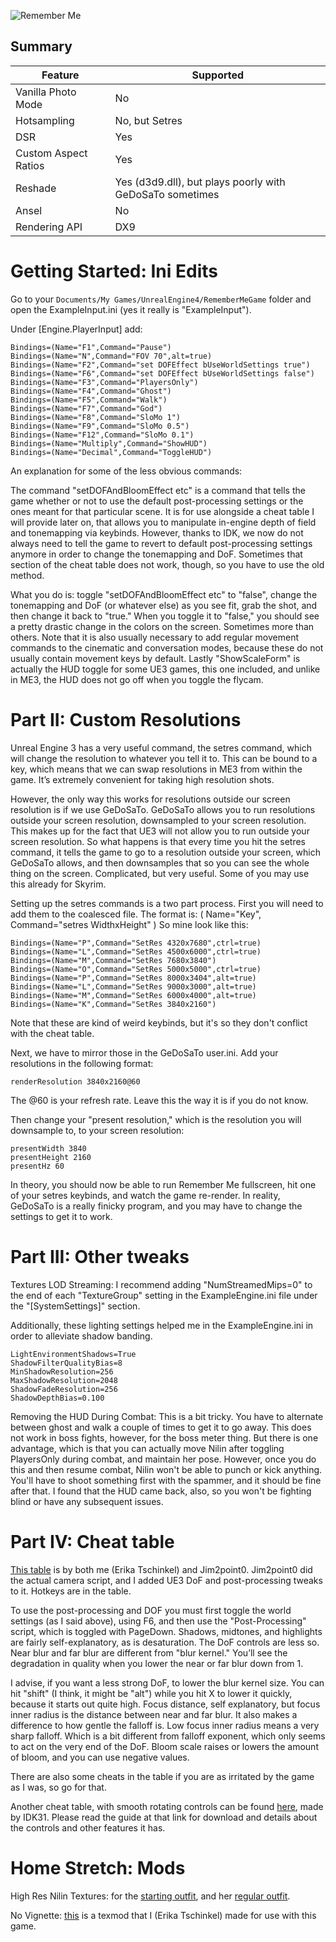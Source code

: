 ![Remember Me](\Images\remember_me.png "Shot by Otis_Inf")

## Summary

Feature | Supported
--|--
Vanilla Photo Mode | No
Hotsampling | No, but Setres
DSR | Yes
Custom Aspect Ratios | Yes
Reshade | Yes (d3d9.dll), but plays poorly with GeDoSaTo sometimes
Ansel | No
Rendering API | DX9

Getting Started: Ini Edits
==========================================================
Go to your `Documents/My Games/UnrealEngine4/RememberMeGame` folder and open the ExampleInput.ini (yes it really is "ExampleInput"). 

Under [Engine.PlayerInput] add:
```
Bindings=(Name="F1",Command="Pause")
Bindings=(Name="N",Command="FOV 70",alt=true)
Bindings=(Name="F2",Command="set DOFEffect bUseWorldSettings true")
Bindings=(Name="F6",Command="set DOFEffect bUseWorldSettings false")
Bindings=(Name="F3",Command="PlayersOnly")
Bindings=(Name="F4",Command="Ghost")
Bindings=(Name="F5",Command="Walk")
Bindings=(Name="F7",Command="God")
Bindings=(Name="F8",Command="SloMo 1")
Bindings=(Name="F9",Command="SloMo 0.5")
Bindings=(Name="F12",Command="SloMo 0.1")
Bindings=(Name="Multiply",Command="ShowHUD")
Bindings=(Name="Decimal",Command="ToggleHUD")
```

An explanation for some of the less obvious commands:

The command "setDOFAndBloomEffect etc" is a command that tells the game whether or not to use the default post-processing settings or the ones meant for that particular scene. It is for use alongside a cheat table I will provide later on, that allows you to manipulate in-engine depth of field and tonemapping via keybinds. However, thanks to IDK, we now do not always need to tell the game to revert to default post-processing settings anymore in order to change the tonemapping and DoF. Sometimes that section of the cheat table does not work, though, so you have to use the old method.

What you do is: toggle "setDOFAndBloomEffect etc" to "false", change the tonemapping and DoF (or whatever else) as you see fit, grab the shot, and then change it back to "true." When you toggle it to "false," you should see a pretty drastic change in the colors on the screen. Sometimes more than others. Note that it is also usually necessary to add regular movement commands to the cinematic and conversation modes, because these do not usually contain movement keys by default. Lastly "ShowScaleForm" is actually the HUD toggle for some UE3 games, this one included, and unlike in ME3, the HUD does not go off when you toggle the flycam.

Part II: Custom Resolutions
==========================================================

Unreal Engine 3 has a very useful command, the setres command, which will change the resolution to whatever you tell it to. This can be bound to a key, which means that we can swap resolutions in ME3 from within the game. It’s extremely convenient for taking high resolution shots.

However, the only way this works for resolutions outside our screen resolution is if we use GeDoSaTo. GeDoSaTo allows you to run resolutions outside your screen resolution, downsampled to your screen resolution. This makes up for the fact that UE3 will not allow you to run outside your screen resolution. So what happens is that every time you hit the setres command, it tells the game to go to a resolution outside your screen, which GeDoSaTo allows, and then downsamples that so you can see the whole thing on the screen. Complicated, but very useful. Some of you may use this already for Skyrim.

Setting up the setres commands is a two part process. First you will need to add them to the coalesced file. The format is:
( Name="Key", Command="setres WidthxHeight" )
So mine look like this:

```
Bindings=(Name="P",Command="SetRes 4320x7680",ctrl=true)
Bindings=(Name="L",Command="SetRes 4500x6000",ctrl=true)
Bindings=(Name="M",Command="SetRes 7680x3840")
Bindings=(Name="O",Command="SetRes 5000x5000",ctrl=true)
Bindings=(Name="P",Command="SetRes 8000x3404",alt=true)
Bindings=(Name="L",Command="SetRes 9000x3000",alt=true)
Bindings=(Name="M",Command="SetRes 6000x4000",alt=true)
Bindings=(Name="K",Command="SetRes 3840x2160")
```

Note that these are kind of weird keybinds, but it's so they don't conflict with the cheat table.

Next, we have to mirror those in the GeDoSaTo user.ini. Add your resolutions in the following format:
```
renderResolution 3840x2160@60
```
The @60 is your refresh rate. Leave this the way it is if you do not know.

Then change your "present resolution," which is the resolution you will downsample to, to your screen resolution:
```
presentWidth 3840 
presentHeight 2160 
presentHz 60
```
In theory, you should now be able to run Remember Me fullscreen, hit one of your setres keybinds, and watch the game re-render. In reality, GeDoSaTo is a really finicky program, and you may have to change the settings to get it to work. 


Part III: Other tweaks
==========================================================
Textures LOD Streaming: I recommend adding "NumStreamedMips=0" to the end of each "TextureGroup" setting in the ExampleEngine.ini file under the "[SystemSettings]" section.

Additionally, these lighting settings helped me in the ExampleEngine.ini in order to alleviate shadow banding.
```
LightEnvironmentShadows=True
ShadowFilterQualityBias=8
MinShadowResolution=256
MaxShadowResolution=2048
ShadowFadeResolution=256
ShadowDepthBias=0.100
```
Removing the HUD During Combat: This is a bit tricky. You have to alternate between ghost and walk a couple of times to get it to go away. This does not work in boss fights, however, for the boss meter thing. But there is one advantage, which is that you can actually move Nilin after toggling PlayersOnly during combat, and maintain her pose. However, once you do this and then resume combat, Nilin won't be able to punch or kick anything. You'll have to shoot something first with the spammer, and it should be fine after that. I found that the HUD came back, also, so you won't be fighting blind or have any subsequent issues.

Part IV: Cheat table
==========================================================
[This table](..\CheatTables\RememberMeFinal3.CT) is by both me (Erika Tschinkel) and Jim2point0. Jim2point0 did the actual camera script, and I added UE3 DoF and post-processing tweaks to it. Hotkeys are in the table.

To use the post-processing and DOF you must first toggle the world settings (as I said above), using F6, and then use the "Post-Processing" script, which is toggled with PageDown. Shadows, midtones, and highlights are fairly self-explanatory, as is desaturation. The DoF controls are less so. Near blur and far blur are different from "blur kernel." You’ll see the degradation in quality when you lower the near or far blur down from 1. 

I advise, if you want a less strong DoF, to lower the blur kernel size. You can hit "shift" (I think, it might be "alt") while you hit X to lower it quickly, because it starts out quite high. Focus distance, self explanatory, but focus inner radius is the distance between near and far blur. It also makes a difference to how gentle the falloff is. Low focus inner radius means a very sharp falloff. Which is a bit different from falloff exponent, which only seems to act on the very end of the DoF. Bloom scale raises or lowers the amount of bloom, and you can use negative values. 

There are also some cheats in the table if you are as irritated by the game as I was, so go for that.

Another cheat table, with smooth rotating controls can be found [here](https://steamcommunity.com/sharedfiles/filedetails/?id=662482735), made by IDK31.
Please read the guide at that link for download and details about the controls and other features it has.


Home Stretch: Mods
==========================================================
High Res Nilin Textures: for the [starting outfit](https://www.nexusmods.com/rememberme/mods/1), and her 
[regular outfit](https://www.nexusmods.com/rememberme/mods/5). 

No Vignette: [this](http://www.mediafire.com/file/vj4jibkah9tuauv/RM_No_Vignette.7z/file) is a texmod that I (Erika Tschinkel) made for use with this game. 